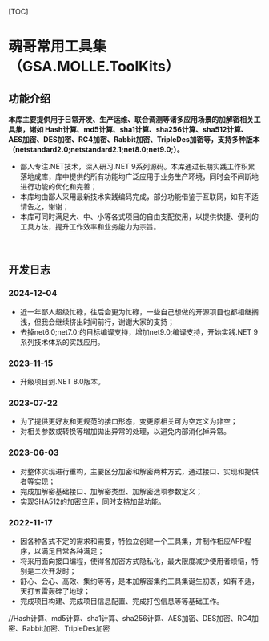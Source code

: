 [TOC]

# 魂哥常用工具集（GSA.MOLLE.ToolKits）

## 功能介绍

**本库主要提供用于日常开发、生产运维、联合调测等诸多应用场景的加解密相关工具集，诸如	Hash计算、md5计算、sha1计算、sha256计算、sha512计算、AES加密、DES加密、RC4加密、Rabbit加密、TripleDes加密等，支持多种版本（netstandard2.0;netstandard2.1;net8.0;net9.0;）。**

- 鄙人专注.NET技术，深入研习.NET 9系列源码。本库通过长期实践工作积累落地成库，库中提供的所有功能均广泛应用于业务生产环境，同时会不间断地进行功能的优化和完善；
- 本库均由鄙人采用最新技术实践编码完成，部分功能借鉴于互联网，如有不适请告之，谢谢；
- 本库可同时满足大、中、小等各式项目的自由支配使用，以提供快捷、便利的工具方法，提升工作效率和业务能力为宗旨。

<br>

## 开发日志

### 2024-12-04
- 近一年鄙人超级忙碌，往后会更为忙碌，一些自己想做的开源项目也都相继搁浅，但我会继续挤出时间前行，谢谢大家的支持；
- 去掉net6.0;net7.0;的目标编译支持，增加net9.0;编译支持，开始实践.NET 9系列技术体系的实践应用。

### 2023-11-15
- 升级项目到.NET 8.0版本。

### 2023-07-22
- 为了提供更好友和更规范的接口形态，变更原相关可为空定义为非空；
- 对相关参数或转换等增加拋出异常的处理，以避免内部消化掉异常。

### 2023-06-03
- 对整体实现进行重构，主要区分加密和解密两种方式，通过接口、实现和提供者等实现；
- 完成加解密基础接口、加解密类型、加解密选项参数定义；
- 实现SHA512的加密应用，同时支持加盐功能。

### 2022-11-17
- 因各种各式不定的需求和需要，特独立创建一个工具集，并制作相应APP程序，以满足日常各种满足；
- 将采用面向接口编程，使得各加密方式隐私化，最大限度减少使用者烦恼，特别是二次开发时；
- 舒心、会心、高效、集约等等，是本加解密集约工具集诞生初衷，如有不适，天打五雷轰碎了地球；
- 完成项目构建、完成项目信息配置、完成打包信息等等基础工作。



//Hash计算、md5计算、sha1计算、sha256计算、AES加密、DES加密、RC4加密、Rabbit加密、TripleDes加密
